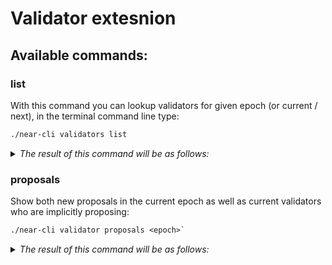 # Validator extesnion

## Available commands:

### list
With this command you can lookup validators for given epoch (or current / next), in the terminal command line type:
```txt
./near-cli validators list
```

<details><summary><i>The result of this command will be as follows:</i></summary>

```txt
TODO: copy output when it will be available
```
</details>

### proposals
Show both new proposals in the current epoch as well as current validators who are implicitly proposing:
```txt
./near-cli validator proposals <epoch>`
```

<details><summary><i>The result of this command will be as follows:</i></summary>

```txt
TODO: copy output when it will be available
```
</details>